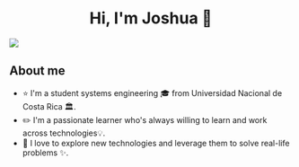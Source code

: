 <div align="center">
<h1 align="center">Hi, I'm Joshua</a> 🚀</h1>
  </div>
<img src=https://github.com/user-attachments/assets/6c76a4c2-d40a-4234-afbc-9ddf32e6fbe2>

## About me
- ⭐ I'm a student systems engineering  🎓 from Universidad Nacional de Costa Rica 🏛.
- ✏️ I'm a passionate learner who's always
willing to learn and work across technologies💡.
- 📲 I love to explore new technologies and leverage them to solve real-life
problems ✨.

<!--
**JoshuaRojasChavarria/JoshuaRojasChavarria** is a ✨ _special_ ✨ repository because its `README.md` (this file) appears on your GitHub profile.

Here are some ideas to get you started:

- 🔭 I’m currently working on ...
- 🌱 I’m currently learning ...
- 👯 I’m looking to collaborate on ...
- 🤔 I’m looking for help with ...
- 💬 Ask me about ...
- 📫 How to reach me: ...
- 😄 Pronouns: ...
- ⚡ Fun fact: ...
-->
